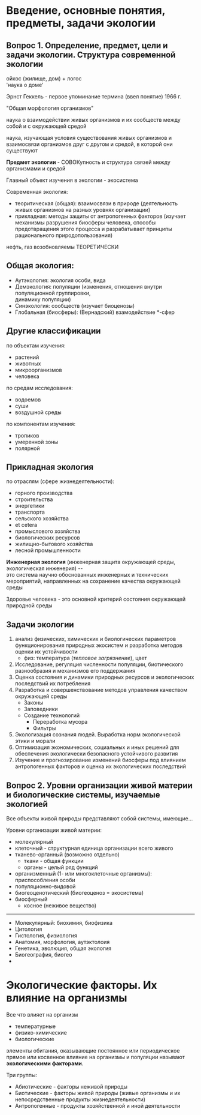 Введение, основные понятия, предметы, задачи экологии
===

__Вопрос 1.__ Определение, предмет, цели и задачи экологии.
Структура современной экологии
---

ойкос (жилище, дом) + логос  
'наука о доме'

Эрнст Геккель - первое упоминание термина (ввел понятие)
1966 г.

"Общая морфология организмов"

наука о взаимодействии живых организмов и их сообществ между собой и с окружающей средой

наука, изучающая условия существования живых организмов и взаимосвязи организмов
друг с другом и средой, в которой они существуют

__Предмет экологии__ - СОВОКупность и структура связей между организмами и средой

Главный объект изучения в экологии - экосистема

Современная экология:
- теоритическая (общая): взаимосвязи в природе (деятельность живых организмов
  на разных уровнях организации)
- прикладная: методы защиты от антропогенных факторов (изучает механизмы разрушения
  биосферы человека, способы предотвращения этого процесса и разрабатывает принципы
  рационального природопользования)

нефть, газ возобновляемы ТЕОРЕТИЧЕСКИ

Общая экология:
---

- Аутэкология: экология особи, вида
- Демэкология: популяции (изменения, отношения внутри популяционной группировки,  
  динамику популяции)
- Синэкология: сообществ (изучает биоценозы)
- Глобальная (биосферы): (Вернадский) взамодействие *-сфер

Другие классификации
---

по объектам изучения:
- растений
- животных
- микроорганизмов
- человека

по средам исследования:
- водоемов
- суши
- воздушной среды

по компонентам изучения:
- тропиков
- умеренной зоны
- полярной

Прикладная экология
---

по отраслям (сфере жизнедеятельности):
- горного производства
- строительства
- энергетики
- транспорта
- сельского хозяйства
- et cetera
- промыслового хозяйства
- биологических ресурсов
- жилищно-бытового хозяйства
- лесной промышленности

__Инженерная экология__ (инженерная защита окружающей среды, экологическая инженерия) --  
это система научно обоснованных инженерных и технических мероприятий, направленных на сохранение качества окружающей среды

Здоровье человека - это основной критерий состояния окружающей
природной среды

Задачи экологии
---
1. анализ физических, химических и биологических параметров
   функционирования природных экосистем и разработка
   методов оценки их устойчивости
   - физ: температура (_тепловое загрязнение_), цвет
2. Исследование, регуляция численности популяции,
   биотического разнообразия и механизмов его поддержания
3. Оценка состояния и динамики природных ресурсов и
   экологических последствий их потребления
4. Разработка и совершенствование методов управления
   качеством окружающей среды
   - Законы
   - Заповедники
   - Создание технологий
     - Переработка мусора
     - Фильтры
5. Экологизация сознания людей. Выработка норм 
   экологической этики и морали
6. Оптимизация экономических, социальных и иных решений
   для обеспечения экологически безопасного устойчивого развития
7. Изучение и прогнозирование изменений биосферы под
   влиянием антропогенных факторов и оценка их экологических последствий

Вопрос 2. Уровни организации живой материи и биологические
системы, изучаемые экологией
---

Все объекты живой природы представляют собой системы,
имеющие...

Уровни организации живой материи:
- молекулярный
- клеточный - структурная единица организации всего живого
- тканево-органный (возможно отдельно)
  - ткани - общая функции
  - органы - целый ряд функций
- организменный (1- или многоклеточные организмы):
  приспособления особи
- популяционно-видовой
- биогеоценотический (биогеоценоз = экосистема)
- биосферный
  - косное (неживое вещество)

---

- Молекулярный: биохимия, биофизика
- Цитология
- Гистология, физиология
- Анатомия, морфология, аутэктолоия
- Генетика, эволюция, общая экология
- Биогеография, биогео
- 

Экологические факторы. Их влияние на организмы
===

Все что влияет на организм

- температурные
- физико-химические
- биологические

элементы обитания, оказывающие постоянное или периодическое
прямое или косвенное влияние на организмы и популяции
называют __экологическими факторами__.

Три группы:
- Абиотические - факторы неживой природы
- Биотические - факторы живой природы (живые организмы и их непосредственные продукты жизнедеятельности)
- Антропогенные - продукты хозяйственной и иной деятельности